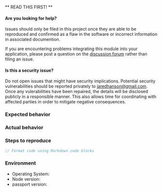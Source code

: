 ** READ THIS FIRST! **

#### Are you looking for help?

Issues should only be filed in this project once they are able to be reproduced
and confirmed as a flaw in the software or incorrect information in associated
documention.

If you are encountering problems integrating this module into your application,
please post a question on the [discussion forum](https://github.com/passport/discuss)
rather than filing an issue.

#### Is this a security issue?

Do not open issues that might have security implications. Potential security
vulnerabilities should be reported privately to jaredhanson@gmail.com. Once any
vulerabilities have been repaired, the details will be disclosed publicly in a
responsible manner. This also allows time for coordinating with affected parties
in order to mitigate negative consequences.

<!-- Provide a brief summary of the issue in the title field above. -->

<!-- Provide a detailed description of your use case, including as much -->
<!-- detail as possible about what you are trying to accomplish and why. -->

### Expected behavior

<!-- Provide a detailed description of how you expected the software to -->
<!-- behave. -->

### Actual behavior

<!-- Provide a detailed description of how the software actually behaved, -->
<!-- including any rationale for why that behavior is incorrect. -->

### Steps to reproduce

<!-- Provide an unambiguous series of steps that can be used to reproduce -->
<!-- this issue, including any code if applicable. -->

```js
// Format code using Markdown code blocks
```

### Environment

-   Operating System:
-   Node version: <!-- $ node -v -->
-   passport version: <!-- $ npm list passport -->
